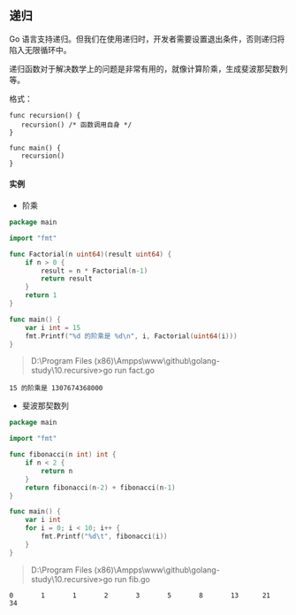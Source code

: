 ## 递归

Go 语言支持递归。但我们在使用递归时，开发者需要设置退出条件，否则递归将陷入无限循环中。

递归函数对于解决数学上的问题是非常有用的，就像计算阶乘，生成斐波那契数列等。

格式：

    func recursion() {
       recursion() /* 函数调用自身 */
    }
    
    func main() {
       recursion()
    }

#### 实例
- 阶乘

```go
package main

import "fmt"

func Factorial(n uint64)(result uint64) {
    if n > 0 {
        result = n * Factorial(n-1)
        return result
    }
    return 1
}

func main() {  
    var i int = 15
    fmt.Printf("%d 的阶乘是 %d\n", i, Factorial(uint64(i)))
}
```

> D:\Program Files (x86)\Ampps\www\github\golang-study\10.recursive>go run fact.go

    15 的阶乘是 1307674368000

- 斐波那契数列

```go
package main

import "fmt"

func fibonacci(n int) int {
	if n < 2 {
		return n
	}
	return fibonacci(n-2) + fibonacci(n-1)
}

func main() {
	var i int
	for i = 0; i < 10; i++ {
		fmt.Printf("%d\t", fibonacci(i))
	}
}
```

> D:\Program Files (x86)\Ampps\www\github\golang-study\10.recursive>go run fib.go

    0       1       1       2       3       5       8       13      21      34
